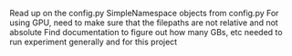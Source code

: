 Read up on the config.py
SimpleNamespace objects from config.py
For using GPU, need to make sure that the filepaths are not relative and not absolute
Find documentation to figure out how many GBs, etc needed to run experiment generally and for this project

